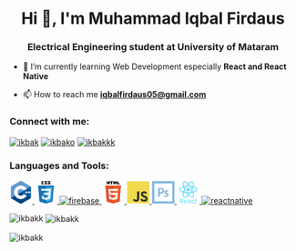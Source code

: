 <h1 align="center">Hi 👋, I'm Muhammad Iqbal Firdaus</h1>
<h3 align="center">Electrical Engineering student at University of Mataram</h3>

- 🌱 I’m currently learning Web Development especially **React and React Native**

- 📫 How to reach me **iqbalfirdaus05@gmail.com**

<h3 align="left">Connect with me:</h3>
<p align="left">
<a href="https://linkedin.com/in/ikbak" target="blank"><img align="center" src="https://raw.githubusercontent.com/rahuldkjain/github-profile-readme-generator/master/src/images/icons/Social/linked-in-alt.svg" alt="ikbak" height="30" width="40" /></a>
<a href="https://fb.com/ikbako" target="blank"><img align="center" src="https://raw.githubusercontent.com/rahuldkjain/github-profile-readme-generator/master/src/images/icons/Social/facebook.svg" alt="ikbako" height="30" width="40" /></a>
<a href="https://instagram.com/ikbakkk" target="blank"><img align="center" src="https://raw.githubusercontent.com/rahuldkjain/github-profile-readme-generator/master/src/images/icons/Social/instagram.svg" alt="ikbakkk" height="30" width="40" /></a>
</p>

<h3 align="left">Languages and Tools:</h3>
<p align="left"> </a> <a href="https://www.w3schools.com/cpp/" target="_blank" rel="noreferrer"> <img src="https://raw.githubusercontent.com/devicons/devicon/master/icons/cplusplus/cplusplus-original.svg" alt="cplusplus" width="40" height="40"/> </a> <a href="https://www.w3schools.com/css/" target="_blank" rel="noreferrer"> <img src="https://raw.githubusercontent.com/devicons/devicon/master/icons/css3/css3-original-wordmark.svg" alt="css3" width="40" height="40"/> </a> <a href="https://firebase.google.com/" target="_blank" rel="noreferrer"> <img src="https://www.vectorlogo.zone/logos/firebase/firebase-icon.svg" alt="firebase" width="40" height="40"/> </a> <a href="https://www.w3.org/html/" target="_blank" rel="noreferrer"> <img src="https://raw.githubusercontent.com/devicons/devicon/master/icons/html5/html5-original-wordmark.svg" alt="html5" width="40" height="40"/> </a> <a href="https://developer.mozilla.org/en-US/docs/Web/JavaScript" target="_blank" rel="noreferrer"> <img src="https://raw.githubusercontent.com/devicons/devicon/master/icons/javascript/javascript-original.svg" alt="javascript" width="40" height="40"/> </a> <a href="https://www.photoshop.com/en" target="_blank" rel="noreferrer"> <img src="https://raw.githubusercontent.com/devicons/devicon/master/icons/photoshop/photoshop-line.svg" alt="photoshop" width="40" height="40"/> </a> <a href="https://reactjs.org/" target="_blank" rel="noreferrer"> <img src="https://raw.githubusercontent.com/devicons/devicon/master/icons/react/react-original-wordmark.svg" alt="react" width="40" height="40"/> </a> <a href="https://reactnative.dev/" target="_blank" rel="noreferrer"> <img src="https://reactnative.dev/img/header_logo.svg" alt="reactnative" width="40" height="40"/> </a> </p>

<p><img align="left" src="https://github-readme-stats.vercel.app/api/top-langs?username=ikbakk&show_icons=true&theme=highcontrast&locale=en&layout=compact" alt="ikbakk" /></p>

<p>&nbsp;<img align="center" src="https://github-readme-stats.vercel.app/api?username=ikbakk&show_icons=true&theme=highcontrast&hide_border=true&locale=en" alt="ikbakk" /></p>

<p><img align="center" src="https://github-readme-streak-stats.herokuapp.com/?user=ikbakk&theme=highcontrast" alt="ikbakk" /></p>
